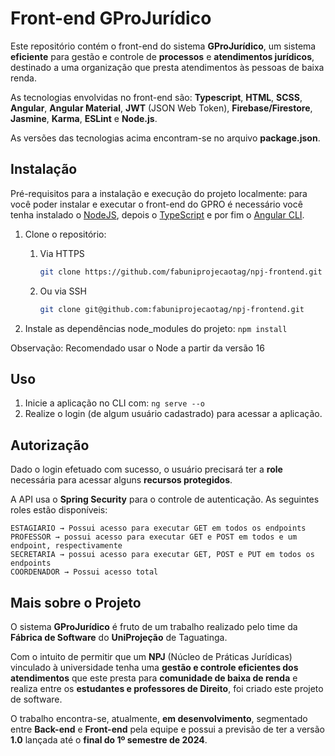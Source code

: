 # Front-end GProJurídico

Este repositório contém o front-end do sistema **GProJurídico**, um sistema **eficiente** para gestão e controle de **processos** e **atendimentos jurídicos**, destinado a uma organização que presta atendimentos às pessoas de baixa renda.

As tecnologias envolvidas no front-end são: **Typescript**, **HTML**, **SCSS**, **Angular**, **Angular Material**, **JWT** (JSON Web Token), **Firebase/Firestore**, **Jasmine**, **Karma**, **ESLint** e **Node.js**.

As versões das tecnologias acima encontram-se no arquivo **package.json**.

## Instalação

Pré-requisitos para a instalação e execução do projeto localmente: para você poder instalar e executar o front-end do GPRO é necessário você tenha instalado o [NodeJS](https://nodejs.org/pt), depois o [TypeScript](https://www.npmjs.com/package/typescript) e por fim o [Angular CLI](https://angular.dev/tools/cli/setup-local).

1. Clone o repositório:

   1. Via HTTPS
      ```bash
      git clone https://github.com/fabuniprojecaotag/npj-frontend.git
      ```
   
   2. Ou via SSH
        ```bash
        git clone git@github.com:fabuniprojecaotag/npj-frontend.git
        ```

2. Instale as dependências node_modules do projeto:
        ```npm
        install
        ```

Observação: Recomendado usar o Node a partir da versão 16

## Uso

1. Inicie a aplicação no CLI com:
       ```ng
        serve --o
        ```
2. Realize o login (de algum usuário cadastrado) para acessar a aplicação.

## Autorização

Dado o login efetuado com sucesso, o usuário precisará ter a **role** necessária para acessar alguns **recursos protegidos**.

A API usa o **Spring Security** para o controle de autenticação. As seguintes roles estão disponíveis:

````
ESTAGIARIO → Possui acesso para executar GET em todos os endpoints
PROFESSOR → possui acesso para executar GET e POST em todos e um endpoint, respectivamente
SECRETARIA → possui acesso para executar GET, POST e PUT em todos os endpoints
COORDENADOR → Possui acesso total
````

## Mais sobre o Projeto

O sistema **GProJurídico** é fruto de um trabalho realizado pelo time da **Fábrica de Software** do **UniProjeção** de Taguatinga. 

Com o intuito de permitir que um **NPJ** (Núcleo de Práticas Jurídicas) vinculado à universidade tenha uma **gestão e controle eficientes dos atendimentos** que este presta para **comunidade de baixa de renda** e realiza entre os **estudantes e professores de Direito**, foi criado este projeto de software.

O trabalho encontra-se, atualmente, **em desenvolvimento**, segmentado entre **Back-end** e **Front-end** pela equipe e possui a previsão de ter a versão **1.0** lançada até o **final do 1º semestre de 2024**.

